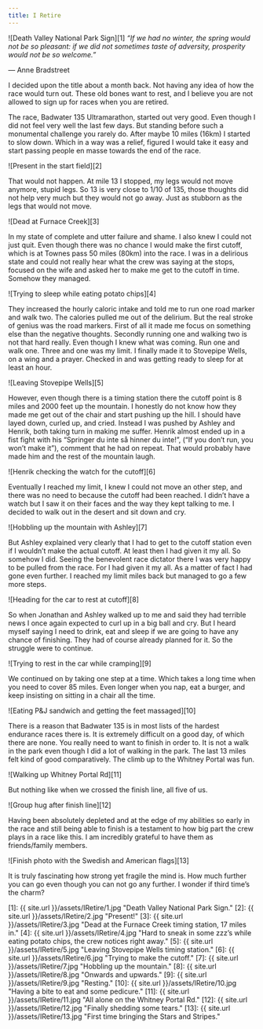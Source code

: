 ```yaml
---
title: I Retire
---
```

![Death Valley National Park Sign][1]
*“If we had no winter, the spring would not be so pleasant: if we did not sometimes taste of adversity, prosperity would not be so welcome.”*

— Anne Bradstreet

I decided upon the title about a month back. Not having any idea of how the race would turn out. These old bones want to rest, and I believe you are not allowed to sign up for races when you are retired.

The race, Badwater 135 Ultramarathon, started out very good. Even though I did not feel very well the last few days. But standing before such a monumental challenge you rarely do. After maybe 10 miles (16km) I started to slow down. Which in a way was a relief, figured I would take it easy and start passing people en masse towards the end of the race.

![Present in the start field][2]

That would not happen. At mile 13 I stopped, my legs would not move anymore, stupid legs. So 13 is very close to 1/10 of 135, those thoughts did not help very much but they would not go away. Just as stubborn as the legs that would not move.

![Dead at Furnace Creek][3]

In my state of complete and utter failure and shame. I also knew I could not just quit. Even though there was no chance I would make the first cutoff, which is at Townes pass 50 miles (80km) into the race. I was in a delirious state and could not really hear what the crew was saying at the stops, focused on the wife and asked her to make me get to the cutoff in time. Somehow they managed.

![Trying to sleep while eating potato chips][4]

They increased the hourly caloric intake and told me to run one road marker and walk two. The calories pulled me out of the delirium. But the real stroke of genius was the road markers. First of all it made me focus on something else than the negative thoughts. Secondly running one and walking two is not that hard really. Even though I knew what was coming. Run one and walk one. Three and one was my limit. I finally made it to Stovepipe Wells, on a wing and a prayer. Checked in and was getting ready to sleep for at least an hour.

![Leaving Stovepipe Wells][5]

However, even though there is a timing station there the cutoff point is 8 miles and 2000 feet up the mountain. I honestly do not know how they made me get out of the chair and start pushing up the hill. I should have layed down, curled up, and cried. Instead I was pushed by Ashley and Henrik, both taking turn in making me suffer. Henrik almost ended up in a fist fight with his “Springer du inte så hinner du inte!”, (“If you don’t run, you won’t make it”), comment that he had on repeat. That would probably have made him and the rest of the mountain laugh.

![Henrik checking the watch for the cutoff][6]

Eventually I reached my limit, I knew I could not move an other step, and there was no need to because the cutoff  had been reached. I didn’t have a watch but I saw it on their faces and the way they kept talking to me. I decided to walk out in the desert and sit down and cry.

![Hobbling up the mountain with Ashley][7]

But Ashley explained very clearly that I had to get to the cutoff station even if I wouldn’t make the actual cutoff. At least then I had given it my all. So somehow I did. Seeing the benevolent race dictator there I was very happy to be pulled from the race. For I had given it my all. As a matter of fact I had gone even further. I reached my limit miles back but managed to go a few more steps.

![Heading for the car to rest at cutoff][8]

So when Jonathan and Ashley walked up to me and said they had terrible news I once again expected to curl up in a big ball and cry. But I heard myself saying I need to drink, eat and sleep if we are going to have any chance of finishing. They had of course already planned for it. So the struggle were to continue.

![Trying to rest in the car while cramping][9]

We continued on by taking one step at a time. Which takes a long time when you need to cover 85 miles. Even longer when you nap, eat a burger, and keep insisting on sitting in a chair all the time.

![Eating P&J sandwich and getting the feet massaged][10]

There is a reason that Badwater 135 is in most lists of the hardest endurance races there is. It is extremely difficult on a good day, of which there are none. You really need to want to finish in order to. It is not a walk in the park even though I did a lot of walking in the park. The last 13 miles felt kind of good comparatively. The climb up to the Whitney Portal was fun.

![Walking up Whitney Portal Rd][11]

But nothing like when we crossed the finish line, all five of us.

![Group hug after finish line][12]

Having been absolutely depleted and at the edge of my abilities so early in the race and still being able to finish is a testament to how big part the crew plays in a race like this. I am incredibly grateful to have them as friends/family members.

![Finish photo with the Swedish and American flags][13]

It is truly fascinating how strong yet fragile the mind is. How much further you can go even though you can not go any further. I wonder if third time’s the charm?


[1]: {{ site.url }}/assets/IRetire/1.jpg "Death Valley National Park Sign."
[2]: {{ site.url }}/assets/IRetire/2.jpg "Present!"
[3]: {{ site.url }}/assets/IRetire/3.jpg "Dead at the Furnace Creek timing station, 17 miles in."
[4]: {{ site.url }}/assets/IRetire/4.jpg "Hard to sneak in some zzz’s while eating potato chips, the crew notices right away."
[5]: {{ site.url }}/assets/IRetire/5.jpg "Leaving Stovepipe Wells timing station."
[6]: {{ site.url }}/assets/IRetire/6.jpg "Trying to make the cutoff."
[7]: {{ site.url }}/assets/IRetire/7.jpg "Hobbling up the mountain."
[8]: {{ site.url }}/assets/IRetire/8.jpg "Onwards and upwards."
[9]: {{ site.url }}/assets/IRetire/9.jpg "Resting."
[10]: {{ site.url }}/assets/IRetire/10.jpg "Having a bite to eat and some pedicure."
[11]: {{ site.url }}/assets/IRetire/11.jpg "All alone on the Whitney Portal Rd."
[12]: {{ site.url }}/assets/IRetire/12.jpg "Finally shedding some tears."
[13]: {{ site.url }}/assets/IRetire/13.jpg "First time bringing the Stars and Stripes."